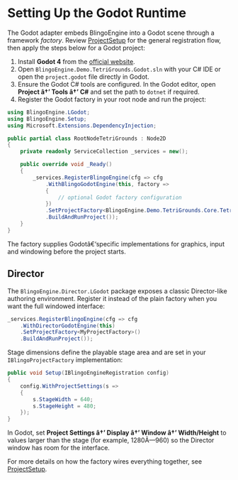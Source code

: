 ﻿# Setting Up the Godot Runtime

The Godot adapter embeds BlingoEngine into a Godot scene through a framework
*factory*. Review [ProjectSetup](ProjectSetup.md) for the general registration
flow, then apply the steps below for a Godot project:

1. Install **Godot 4** from the [official website](https://godotengine.org/).
2. Open `BlingoEngine.Demo.TetriGrounds.Godot.sln` with your C# IDE or open the
   `project.godot` file directly in Godot.
3. Ensure the Godot C# tools are configured. In the Godot editor, open
   **Project â†’ Tools â†’ C#** and set the path to `dotnet` if required.
4. Register the Godot factory in your root node and run the project:

```csharp
using BlingoEngine.LGodot;
using BlingoEngine.Setup;
using Microsoft.Extensions.DependencyInjection;

public partial class RootNodeTetriGrounds : Node2D
{
    private readonly ServiceCollection _services = new();

    public override void _Ready()
    {
        _services.RegisterBlingoEngine(cfg => cfg
            .WithBlingoGodotEngine(this, factory =>
            {
                // optional Godot factory configuration
            })
            .SetProjectFactory<BlingoEngine.Demo.TetriGrounds.Core.TetriGroundsProjectFactory>()
            .BuildAndRunProject());
    }
}
```

The factory supplies Godotâ€‘specific implementations for graphics, input and
windowing before the project starts.

## Director

The `BlingoEngine.Director.LGodot` package exposes a classic Director-like
authoring environment. Register it instead of the plain factory when you want
the full windowed interface:

```csharp
_services.RegisterBlingoEngine(cfg => cfg
    .WithDirectorGodotEngine(this)
    .SetProjectFactory<MyProjectFactory>()
    .BuildAndRunProject());
```

Stage dimensions define the playable stage area and are set in your
`IBlingoProjectFactory` implementation:

```csharp
public void Setup(IBlingoEngineRegistration config)
{
    config.WithProjectSettings(s =>
    {
        s.StageWidth = 640;
        s.StageHeight = 480;
    });
}
```

In Godot, set **Project Settings â†’ Display â†’ Window â†’ Width/Height** to values larger than the stage (for example, 1280Ã—960) so the Director window has room for the interface.

For more details on how the factory wires everything together, see
[ProjectSetup](ProjectSetup.md).


